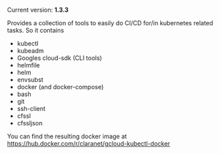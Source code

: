 
Current version: **1.3.3**

Provides a collection of tools to easily do CI/CD for/in kubernetes related
tasks. So it contains

* kubectl
* kubeadm 
* Googles cloud-sdk (CLI tools)
* helmfile
* helm
* envsubst
* docker (and docker-compose)
* bash
* git
* ssh-client
* cfssl
* cfssljson


You can find the resulting docker image at https://hub.docker.com/r/claranet/gcloud-kubectl-docker


